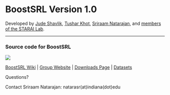 # BoostSRL Version 1.0

Developed by [Jude Shavlik](http://pages.cs.wisc.edu/~shavlik/), [Tushar Khot](http://pages.cs.wisc.edu/~tushar/), [Sriraam Natarajan](https://utdallas.edu/~sriraam.natarajan/), and [members of the STARAI Lab](http://www.indiana.edu/~iustarai/people.html).

---

### Source code for **BoostSRL**

<!--

Commenting out until we properly set up Travis CI.

| License | Build Status |
| --- | --- |
| [![][license img]][license] | [![Build Status](https://travis-ci.org/boost-starai/BoostSRL.svg?branch=master)](https://travis-ci.org/boost-starai/BoostSRL) |

-->

[![][license img]][license]

[BoostSRL Wiki](https://starling.utdallas.edu/software/boostsrl/wiki/) | [Group Website](https://starling.utdallas.edu) | [Downloads Page](https://starling.utdallas.edu/software/boostsrl/) | [Datasets](https://starling.utdallas.edu/datasets/)

Questions?

Contact Sriraam Natarajan: natarasr(at)indiana(dot)edu

[license]:license.txt
[license img]:https://img.shields.io/aur/license/yaourt.svg
